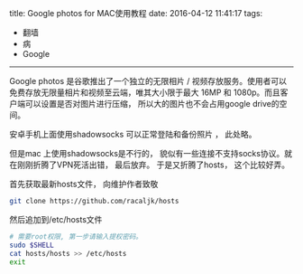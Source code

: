 title: Google photos for MAC使用教程
date: 2016-04-12 11:41:17
tags: 
- 翻墙
- 病
- Google
---


Google photos 是谷歌推出了一个独立的无限相片 / 视频存放服务。使用者可以免费存放无限量相片和视频至云端，唯其大小限于最大 16MP 和 1080p。而且客户端可以设置是否对图片进行压缩， 所以大的图片也不会占用google drive的空间。

安卓手机上面使用shadowsocks 可以正常登陆和备份照片 ， 此处略。

但是mac 上使用shadowsocks是不行的， 貌似有一些连接不支持socks协议。就在刚刚折腾了VPN死活出错， 最后放弃。 于是又折腾了hosts， 这个比较好弄。

首先获取最新hosts文件， 向维护作者致敬

```bash
git clone https://github.com/racaljk/hosts
```

然后追加到/etc/hosts文件

```bash
# 需要root权限, 第一步请输入提权密码。 
sudo $SHELL
cat hosts/hosts >> /etc/hosts
exit
```


